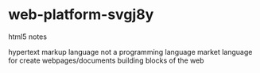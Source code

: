 # web-platform-svgj8y

html5 notes

hypertext markup language
not a programming language
market language for create webpages/documents
building blocks of the web
